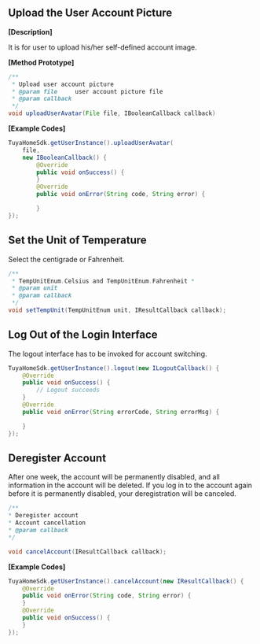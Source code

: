 ## Upload the User Account Picture

**[Description]**

It is for user to upload his/her self-defined account image. 

**[Method Prototype]**
```java
/**
 * Upload user account picture
 * @param file     user account picture file
 * @param callback
 */
void uploadUserAvatar(File file, IBooleanCallback callback)
```

**[Example Codes]**
```java
TuyaHomeSdk.getUserInstance().uploadUserAvatar(
    file, 
    new IBooleanCallback() {
        @Override
        public void onSuccess() {
        }
        @Override
        public void onError(String code, String error) {

        }
});
```
## Set the Unit of Temperature

Select the centigrade or Fahrenheit.
```java
/**
 * TempUnitEnum.Celsius and TempUnitEnum.Fahrenheit *
 * @param unit
 * @param callback
 */
void setTempUnit(TempUnitEnum unit, IResultCallback callback);
```
## Log Out of the Login Interface

The logout interface has to be invoked for account switching. 
```java
TuyaHomeSdk.getUserInstance().logout(new ILogoutCallback() {
    @Override
    public void onSuccess() {
        // Logout succeeds
    }
    @Override
    public void onError(String errorCode, String errorMsg) {

    }
});
```


## Deregister Account

After one week, the account will be permanently disabled, and all information in the account will be deleted. If you log in to the account again before it is permanently disabled, your deregistration will be canceled.
```java
/**
* Deregister account
* Account cancellation
* @param callback
*/

void cancelAccount(IResultCallback callback);
```
**[Example Codes]**
```java
TuyaHomeSdk.getUserInstance().cancelAccount(new IResultCallback() {
    @Override
    public void onError(String code, String error) {
    }
    @Override
    public void onSuccess() {
    }
});
```